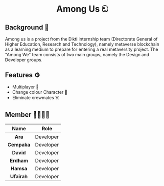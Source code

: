 <div align="center">
  <h1>Among Us ඞ </h1>
</div>

## Background 📄
Among us is a project from the Dikti internship team (Directorate General of Higher Education, Research and Technology), 
namely metaverse blockchain as a learning medium to prepare for entering a real metaversity project. 
The "Among We" team consists of two main groups, namely the Design and Developer groups.

## Features ⚙
- Multiplayer 👥 
- Change colour Character 🤡
- Eliminate crewmates ☠️


## Member 👱‍♂️👩🏻
| Name | Role |
| :---: | :---: |
| **Ara** | Developer |
| **Cempaka** | Developer |
| **David** | Developer |
| **Erdham** | Developer |
| **Hamsa** | Developer |
| **Ufairah** | Developer |
